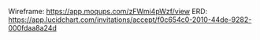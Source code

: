 Wireframe: https://app.moqups.com/zFWmi4pWzf/view
ERD: https://app.lucidchart.com/invitations/accept/f0c654c0-2010-44de-9282-000fdaa8a24d
